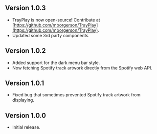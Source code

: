 Version 1.0.3
-------------
* TrayPlay is now open-source! Contribute at [https://github.com/mborgerson/TrayPlay](https://github.com/mborgerson/TrayPlay).
* Updated some 3rd party components.

Version 1.0.2
-------------
* Added support for the dark menu bar style.
* Now fetching Spotify track artwork directly from the Spotify web API.

Version 1.0.1
-------------
* Fixed bug that sometimes prevented Spotify track artwork from displaying.

Version 1.0.0
-------------
* Initial release.